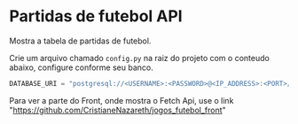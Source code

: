 # Partidas de futebol API

Mostra a tabela de partidas de futebol.


Crie um arquivo chamado `config.py` na raiz do projeto com o conteudo abaixo, configure conforme seu banco.
```python
DATABASE_URI = "postgresql://<USERNAME>:<PASSWORD>@<IP_ADDRESS>:<PORT>/<DATABASE_NAME>"
```
Para ver a parte do Front, onde mostra o Fetch Api, use o link "https://github.com/CristianeNazareth/jogos_futebol_front"
